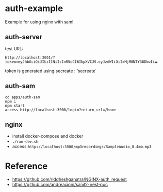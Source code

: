 # auth-example
Example for using nginx with saml

## auth-server
test URL:
```
http://localhost:3001/?token=eyJhbGciOiJIUzI1NiIsInR5cCI6IkpXVCJ9.eyJzdWIiOiIxMjM0NTY3ODkwIiwibmFtZSI6IkpvaG4gRG9lIiwiaWF0IjoxNTE2MjM5MDIyfQ.xW0ZfuPrW1tEaKrydn7xIQJAx6LSNUy7WkisqWB6eN4
```
token is generated using secreate : 'secreate'

## auth-sam
```
cd apps/auth-sam
npm i
npm start
access http://localhost:3000/login?return_url=/home
```

## nginx
- install docker-compose and docker
- `./run-dev.sh`
- access `http://localhost:3000/mp3recordings/SampleAudio_0.4mb.mp3`

# Reference
- https://github.com/riddheshganatra/NGINX-auth_request
- https://github.com/andreacioni/saml2-nest-poc